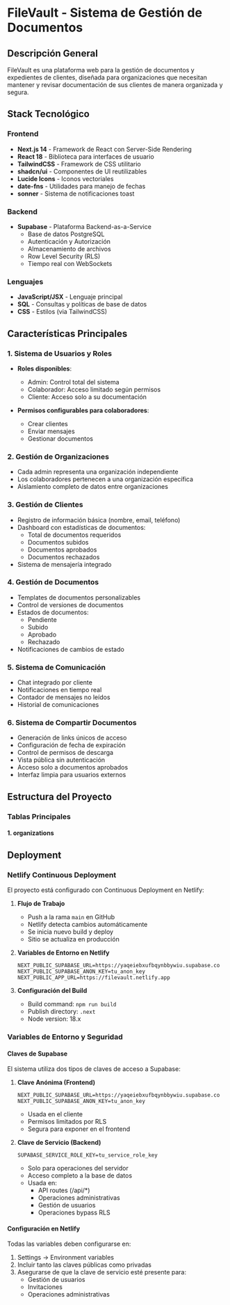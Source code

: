 # FileVault - Sistema de Gestión de Documentos

## Descripción General
FileVault es una plataforma web para la gestión de documentos y expedientes de clientes, diseñada para organizaciones que necesitan mantener y revisar documentación de sus clientes de manera organizada y segura.

## Stack Tecnológico

### Frontend
- **Next.js 14** - Framework de React con Server-Side Rendering
- **React 18** - Biblioteca para interfaces de usuario
- **TailwindCSS** - Framework de CSS utilitario
- **shadcn/ui** - Componentes de UI reutilizables
- **Lucide Icons** - Iconos vectoriales
- **date-fns** - Utilidades para manejo de fechas
- **sonner** - Sistema de notificaciones toast

### Backend
- **Supabase** - Plataforma Backend-as-a-Service
  - Base de datos PostgreSQL
  - Autenticación y Autorización
  - Almacenamiento de archivos
  - Row Level Security (RLS)
  - Tiempo real con WebSockets

### Lenguajes
- **JavaScript/JSX** - Lenguaje principal
- **SQL** - Consultas y políticas de base de datos
- **CSS** - Estilos (via TailwindCSS)

## Características Principales

### 1. Sistema de Usuarios y Roles
- **Roles disponibles**:
  - Admin: Control total del sistema
  - Colaborador: Acceso limitado según permisos
  - Cliente: Acceso solo a su documentación

- **Permisos configurables para colaboradores**:
  - Crear clientes
  - Enviar mensajes
  - Gestionar documentos

### 2. Gestión de Organizaciones
- Cada admin representa una organización independiente
- Los colaboradores pertenecen a una organización específica
- Aislamiento completo de datos entre organizaciones

### 3. Gestión de Clientes
- Registro de información básica (nombre, email, teléfono)
- Dashboard con estadísticas de documentos:
  - Total de documentos requeridos
  - Documentos subidos
  - Documentos aprobados
  - Documentos rechazados
- Sistema de mensajería integrado

### 4. Gestión de Documentos
- Templates de documentos personalizables
- Control de versiones de documentos
- Estados de documentos:
  - Pendiente
  - Subido
  - Aprobado
  - Rechazado
- Notificaciones de cambios de estado

### 5. Sistema de Comunicación
- Chat integrado por cliente
- Notificaciones en tiempo real
- Contador de mensajes no leídos
- Historial de comunicaciones

### 6. Sistema de Compartir Documentos
- Generación de links únicos de acceso
- Configuración de fecha de expiración
- Control de permisos de descarga
- Vista pública sin autenticación
- Acceso solo a documentos aprobados
- Interfaz limpia para usuarios externos

## Estructura del Proyecto

### Tablas Principales

#### 1. organizations 

## Deployment

### Netlify Continuous Deployment

El proyecto está configurado con Continuous Deployment en Netlify:

1. **Flujo de Trabajo**
   - Push a la rama `main` en GitHub
   - Netlify detecta cambios automáticamente
   - Se inicia nuevo build y deploy
   - Sitio se actualiza en producción

2. **Variables de Entorno en Netlify**
   ```env
   NEXT_PUBLIC_SUPABASE_URL=https://yaqeiebxufbqynbbywiu.supabase.co
   NEXT_PUBLIC_SUPABASE_ANON_KEY=tu_anon_key
   NEXT_PUBLIC_APP_URL=https://filevault.netlify.app
   ```

3. **Configuración del Build**
   - Build command: `npm run build`
   - Publish directory: `.next`
   - Node version: 18.x

### Variables de Entorno y Seguridad

#### Claves de Supabase
El sistema utiliza dos tipos de claves de acceso a Supabase:

1. **Clave Anónima (Frontend)**
   ```env
   NEXT_PUBLIC_SUPABASE_URL=https://yaqeiebxufbqynbbywiu.supabase.co
   NEXT_PUBLIC_SUPABASE_ANON_KEY=tu_anon_key
   ```
   - Usada en el cliente
   - Permisos limitados por RLS
   - Segura para exponer en el frontend

2. **Clave de Servicio (Backend)**
   ```env
   SUPABASE_SERVICE_ROLE_KEY=tu_service_role_key
   ```
   - Solo para operaciones del servidor
   - Acceso completo a la base de datos
   - Usada en:
     - API routes (/api/*)
     - Operaciones administrativas
     - Gestión de usuarios
     - Operaciones bypass RLS

#### Configuración en Netlify
Todas las variables deben configurarse en:
1. Settings → Environment variables
2. Incluir tanto las claves públicas como privadas
3. Asegurarse de que la clave de servicio esté presente para:
   - Gestión de usuarios
   - Invitaciones
   - Operaciones administrativas